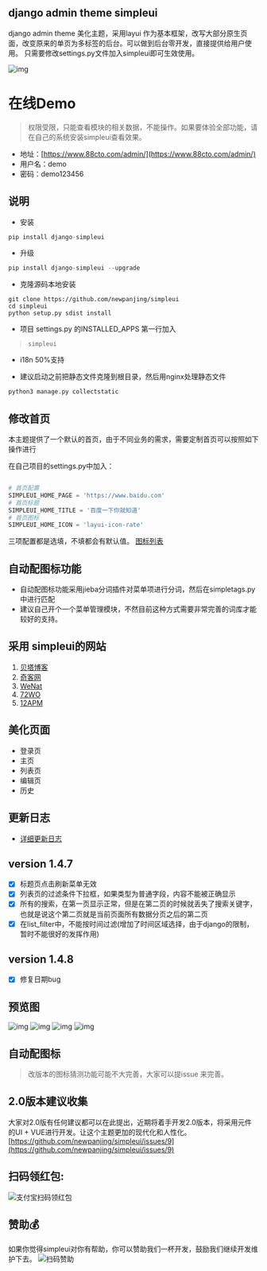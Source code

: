 django admin theme simpleui
-----
django admin theme 美化主题，采用layui 作为基本框架，改写大部分原生页面，改变原来的单页为多标签的后台。可以做到后台零开发，直接提供给用户使用。
只需要修改settings.py文件加入simpleui即可生效使用。


![img](https://github.com/newpanjing/simpleui/raw/master/images/图片1.png)
# 在线Demo
> 权限受限，只能查看模块的相关数据，不能操作。如果要体验全部功能，请在自己的系统安装simpleui查看效果。

+ 地址：[https://www.88cto.com/admin/](https://www.88cto.com/admin/)
+ 用户名：demo
+ 密码：demo123456

## 说明
+ 安装
```python
pip install django-simpleui
```
+ 升级
```python
pip install django-simpleui --upgrade
```
+ 克隆源码本地安装
```shell
git clone https://github.com/newpanjing/simpleui
cd simpleui
python setup.py sdist install
```
+ 项目 settings.py 的INSTALLED_APPS 第一行加入
> `simpleui`
+ i18n 50%支持

+ 建议启动之前把静态文件克隆到根目录，然后用nginx处理静态文件
```python
python3 manage.py collectstatic
```
## 修改首页
本主题提供了一个默认的首页，由于不同业务的需求，需要定制首页可以按照如下操作进行

在自己项目的settings.py中加入：

```python

# 首页配置
SIMPLEUI_HOME_PAGE = 'https://www.baidu.com'
# 首页标题
SIMPLEUI_HOME_TITLE = '百度一下你就知道'
# 首页图标
SIMPLEUI_HOME_ICON = 'layui-icon-rate'

```
三项配置都是选填，不填都会有默认值。
[图标列表](/ICON.md)

## 自动配图标功能
+ 自动配图标功能采用jieba分词插件对菜单项进行分词，然后在simpletags.py中进行匹配
+ 建议自己开个一个菜单管理模块，不然目前这种方式需要非常完善的词库才能较好的支持。

## 采用 simpleui的网站
1. [贝塔博客](https://www.88cto.com)
2. [奇客网](https://www.qikenet.com)
3. [WeNat](https://www.wezoz.com)
4. [72WO](https://www.72wo.com)
5. [12APM](https://www.12apm.com)

## 美化页面
 + 登录页
 + 主页
 + 列表页
 + 编辑页
 + 历史
 
## 更新日志
+ [详细更新日志](/HISTORY.md)

## version 1.4.7
- [x] 标题页点击刷新菜单无效
- [x] 列表页的过滤条件下拉框，如果类型为普通字段，内容不能被正确显示
- [x] 所有的搜索，在第一页显示正常，但是在第二页的时候就丢失了搜索关键字，也就是说这个第二页就是当前页面所有数据分页之后的第二页
- [X] 在list_filter中，不能按时间过滤(增加了时间区域选择，由于django的限制，暂时不能很好的发挥作用)

## version 1.4.8
- [X] 修复日期bug      

## 预览图

![img](https://github.com/newpanjing/simpleui/raw/master/images/图片2.png)
![img](https://github.com/newpanjing/simpleui/raw/master/images/图片3.png)
![img](https://github.com/newpanjing/simpleui/raw/master/images/图片4.png)
![img](https://github.com/newpanjing/simpleui/raw/master/images/图片5.png)

## 自动配图标
> 改版本的图标猜测功能可能不大完善，大家可以提issue 来完善。

## 2.0版本建议收集
大家对2.0版有任何建议都可以在此提出，近期将着手开发2.0版本，将采用元件的UI + VUE进行开发。让这个主题更加的现代化和人性化。
[https://github.com/newpanjing/simpleui/issues/9](https://github.com/newpanjing/simpleui/issues/9)

## 扫码领红包:
![支付宝扫码领红包](https://github.com/newpanjing/simpleui/raw/master/images/alipay_qrcode.png)

## 赞助💰
如果你觉得simpleui对你有帮助，你可以赞助我们一杯开发，鼓励我们继续开发维护下去。
![扫码赞助](https://github.com/newpanjing/simpleui/raw/master/images/pay.png)